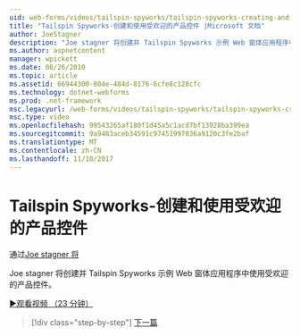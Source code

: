 ```yaml
---
uid: web-forms/videos/tailspin-spyworks/tailspin-spyworks-creating-and-using-the-popular-products-control
title: "Tailspin Spyworks-创建和使用受欢迎的产品控件 |Microsoft 文档"
author: JoeStagner
description: "Joe stagner 将创建并 Tailspin Spyworks 示例 Web 窗体应用程序中使用受欢迎的产品控件。"
ms.author: aspnetcontent
manager: wpickett
ms.date: 08/26/2010
ms.topic: article
ms.assetid: 66944300-804e-484d-8176-6cfe8c128cfc
ms.technology: dotnet-webforms
ms.prod: .net-framework
msc.legacyurl: /web-forms/videos/tailspin-spyworks/tailspin-spyworks-creating-and-using-the-popular-products-control
msc.type: video
ms.openlocfilehash: 99543265af180f1d45a5c1acd7bf13928ba399ea
ms.sourcegitcommit: 9a9483aceb34591c97451997036a9120c3fe2baf
ms.translationtype: MT
ms.contentlocale: zh-CN
ms.lasthandoff: 11/10/2017
---
```

<a name="tailspin-spyworks---creating-and-using-the-popular-products-control"></a>Tailspin Spyworks-创建和使用受欢迎的产品控件
====================
通过[Joe stagner 将](https://github.com/JoeStagner)

Joe stagner 将创建并 Tailspin Spyworks 示例 Web 窗体应用程序中使用受欢迎的产品控件。

[&#9654;观看视频 （23 分钟）](https://channel9.msdn.com/Blogs/ASP-NET-Site-Videos/tailspin-spyworks-creating-and-using-the-popular-products-control)

>[!div class="step-by-step"]
[下一篇](tailspin-spyworks-implementing-and-using-the-also-purchased-control.md)
